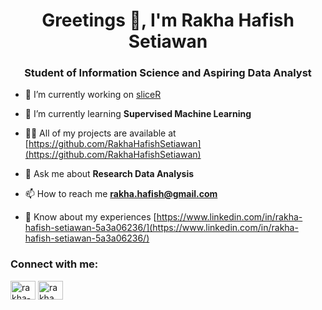 <h1 align="center">Greetings 👋, I'm Rakha Hafish Setiawan</h1>
<h3 align="center">Student of Information Science and Aspiring Data Analyst</h3>

- 🔭 I’m currently working on [sliceR](https://github.com/RakhaHafishSetiawan/sliceR)

- 🌱 I’m currently learning **Supervised Machine Learning**

- 👨‍💻 All of my projects are available at [https://github.com/RakhaHafishSetiawan](https://github.com/RakhaHafishSetiawan)

- 💬 Ask me about **Research Data Analysis**

- 📫 How to reach me **rakha.hafish@gmail.com**

- 📄 Know about my experiences [https://www.linkedin.com/in/rakha-hafish-setiawan-5a3a06236/](https://www.linkedin.com/in/rakha-hafish-setiawan-5a3a06236/)

<h3 align="left">Connect with me:</h3>
<p align="left">
<a href="https://linkedin.com/in/rakha-hafish-setiawan-5a3a06236" target="blank"><img align="center" src="https://raw.githubusercontent.com/rahuldkjain/github-profile-readme-generator/master/src/images/icons/Social/linked-in-alt.svg" alt="rakha-hafish-setiawan-5a3a06236" height="30" width="40" /></a>
<a href="https://instagram.com/rakha_hafidz_setiawan" target="blank"><img align="center" src="https://raw.githubusercontent.com/rahuldkjain/github-profile-readme-generator/master/src/images/icons/Social/instagram.svg" alt="rakha_hafidz_setiawan" height="30" width="40" /></a>
</p>
